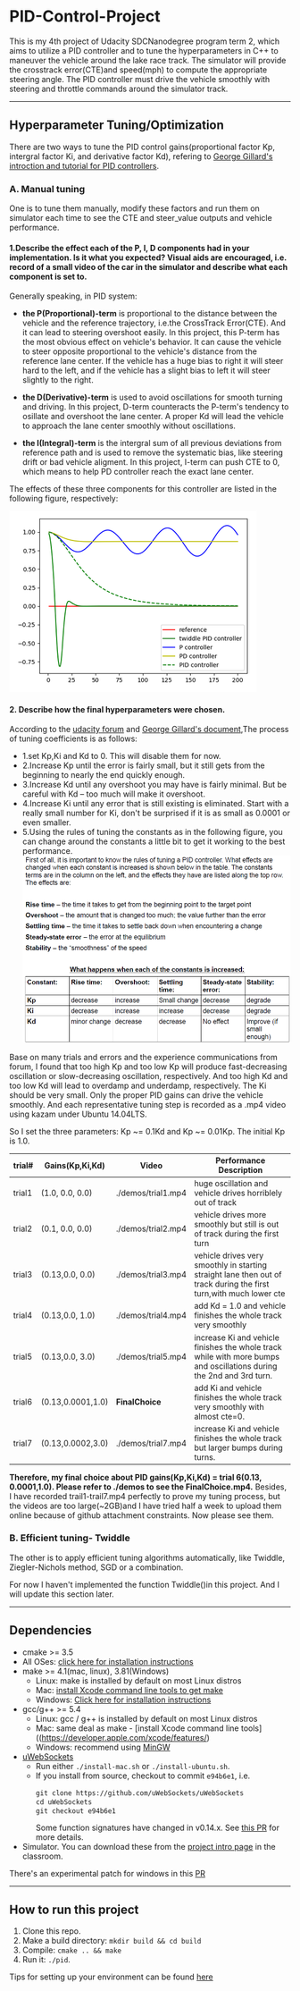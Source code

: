 # PID-Control-Project

This is my 4th project of Udacity SDCNanodegree program term 2, which aims to utilize a PID controller and to tune the hyperparameters in C++ to maneuver the vehicle around the lake race track. The simulator will provide the crosstrack error(CTE)and speed(mph) to compute the appropriate steering angle. The PID controller must drive the vehicle smoothly with steering and throttle commands around the simulator track.

---
[//]: # (Image References)

[image1]: ./PID_twiddle.png "PId Visualization"
[image2]: ./TuningTable.png


## Hyperparameter Tuning/Optimization


There are two ways to tune the PID control gains(proportional factor Kp, intergral factor Ki, and derivative factor Kd), refering to [George Gillard's introction and tutorial for PID controllers](https://udacity-reviews-uploads.s3.amazonaws.com/_attachments/41330/1493863065/pid_control_document.pdf).

### A. Manual tuning 

One is to tune them manually, modify these factors and run them on simulator each time to see the CTE and steer_value outputs and vehicle performance.

#### 1.Describe the effect each of the P, I, D components had in your implementation. Is it what you expected? Visual aids are encouraged, i.e. record of a small video of the car in the simulator and describe what each component is set to.

Generally speaking, in PID system:

- **the P(Proportional)-term** is proportional to the distance between the vehicle and the reference trajectory, i.e.the CrossTrack Error(CTE). And it can lead to steering overshoot easily. In this project, this P-term has the most obvious effect on vehicle's behavior. It can cause the vehicle to steer opposite proportional to the vehicle's distance from the reference lane center. If the vehicle has a huge bias to right it will steer hard to the left, and if the vehicle has a slight bias to left it will steer slightly to the right.

- **the D(Derivative)-term** is used to avoid oscillations for smooth turning and driving. In this project, D-term counteracts the P-term's tendency to osillate and overshoot the lane center. A proper Kd will lead the vehicle to approach the lane center smoothly without oscillations.

- **the I(Integral)-term** is the intergral sum of all previous deviations from reference path and is used to remove the systematic bias, like steering drift or bad vehicle aligment. In this project, I-term can push CTE to 0, which means to help PD controller reach the exact lane center. 


The effects of these three components for this controller are listed in the following figure, respectively:

![alt text][image1]


#### 2. Describe how the final hyperparameters were chosen.
According to the [udacity forum](https://discussions.udacity.com/t/how-to-tune-parameters/303845/4) and [George Gillard's document](https://udacity-reviews-uploads.s3.amazonaws.com/_attachments/41330/1493863065/pid_control_document.pdf),The process of tuning coefficients is as follows:

- 1.set Kp,Ki and Kd to 0. This will disable them for now.
- 2.Increase Kp until the error is fairly small, but it still gets from the beginning to nearly the end quickly enough.
- 3.Increase Kd until any overshoot you may have is fairly minimal. But be careful with Kd – too much will make it overshoot.
- 4.Increase Ki until any error that is still existing is eliminated. Start with a really small number for Ki, don't be surprised if it is as small as 0.0001 or even smaller.
- 5.Using the rules of tuning the constants as in the following figure, you can change around the constants a little bit to get it working to the best performance.
![alt text][image2]

Base on many trials and errors and the experience communications from forum, I found that too high Kp and too low Kp will produce fast-decreasing oscillation or slow-decreasing oscillation, respectively. And too high Kd and too low Kd will lead to overdamp and underdamp, respectively. The Ki should be very small. Only the proper PID gains can drive the vehicle smoothly. And each representative tuning step is recorded as a .mp4 video using kazam under Ubuntu 14.04LTS.

So I set the three parameters: Kp ~= 0.1Kd and Kp ~= 0.01Kp. The initial Kp is 1.0.

trial#|Gains(Kp,Ki,Kd)|  Video | Performance Description|
------|-----------------|-----------|-------------
trial1|(1.0, 0.0, 0.0)  |./demos/trial1.mp4 | huge oscillation and vehicle drives horriblely out of track
trial2|(0.1, 0.0, 0.0)  |./demos/trial2.mp4 | vehicle drives more smoothly but still is out of track during the first turn
trial3|(0.13,0.0, 0.0)  |./demos/trial3.mp4 | vehicle drives very smoothly in starting straight lane then out of track during the first turn,with much lower cte 
trial4|(0.13,0.0, 1.0)  |./demos/trial4.mp4| add Kd = 1.0 and vehicle finishes the whole track very smoothly
trial5|(0.13,0.0, 3.0)  |./demos/trial5.mp4| increase Ki and vehicle finishes the whole track while with more bumps and oscillations during the 2nd and 3rd turn.
trial6|(0.13,0.0001,1.0)|**FinalChoice**|add Ki and vehicle finishes the whole track very smoothly with almost cte=0.  
trial7|(0.13,0.0002,3.0)|./demos/trial7.mp4| increase Ki and vehicle finishes the whole track but larger bumps during turns.

**Therefore, my final choice about PID gains(Kp,Ki,Kd) = trial 6(0.13, 0.0001,1.0). Please refer to ./demos to see the FinalChoice.mp4.** Besides, I have recorded trail1-trail7.mp4 perfectly to prove my tuning process, but the videos are too large(~2GB)and I have tried half a week to upload them online because of github attachment constraints. Now please see them.

### B. Efficient tuning- Twiddle

The other is to apply efficient tuning algorithms automatically, like Twiddle, Ziegler-Nichols method, SGD or a combination.

For now I haven't implemented the function Twiddle()in this project. And I will update this section later.
	

---
## Dependencies

* cmake >= 3.5
 * All OSes: [click here for installation instructions](https://cmake.org/install/)
* make >= 4.1(mac, linux), 3.81(Windows)
  * Linux: make is installed by default on most Linux distros
  * Mac: [install Xcode command line tools to get make](https://developer.apple.com/xcode/features/)
  * Windows: [Click here for installation instructions](http://gnuwin32.sourceforge.net/packages/make.htm)
* gcc/g++ >= 5.4
  * Linux: gcc / g++ is installed by default on most Linux distros
  * Mac: same deal as make - [install Xcode command line tools]((https://developer.apple.com/xcode/features/)
  * Windows: recommend using [MinGW](http://www.mingw.org/)
* [uWebSockets](https://github.com/uWebSockets/uWebSockets)
  * Run either `./install-mac.sh` or `./install-ubuntu.sh`.
  * If you install from source, checkout to commit `e94b6e1`, i.e.
    ```
    git clone https://github.com/uWebSockets/uWebSockets 
    cd uWebSockets
    git checkout e94b6e1
    ```
    Some function signatures have changed in v0.14.x. See [this PR](https://github.com/udacity/CarND-MPC-Project/pull/3) for more details.
* Simulator. You can download these from the [project intro page](https://github.com/udacity/self-driving-car-sim/releases) in the classroom.

There's an experimental patch for windows in this [PR](https://github.com/udacity/CarND-PID-Control-Project/pull/3)

---
## How to run this project

1. Clone this repo.
2. Make a build directory: `mkdir build && cd build`
3. Compile: `cmake .. && make`
4. Run it: `./pid`. 

Tips for setting up your environment can be found [here](https://classroom.udacity.com/nanodegrees/nd013/parts/40f38239-66b6-46ec-ae68-03afd8a601c8/modules/0949fca6-b379-42af-a919-ee50aa304e6a/lessons/f758c44c-5e40-4e01-93b5-1a82aa4e044f/concepts/23d376c7-0195-4276-bdf0-e02f1f3c665d)

